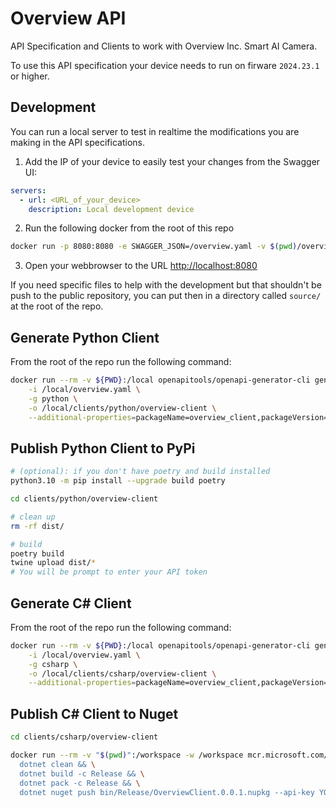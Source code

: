 # Overview API
API Specification and Clients to work with Overview Inc. Smart AI Camera.

To use this API specification your device needs to run on firware `2024.23.1` or higher.

## Development
You can run a local server to test in realtime the modifications you are making in the API specifications.

1. Add the IP of your device to easily test your changes from the Swagger UI:
```yaml
servers:
  - url: <URL_of_your_device>
    description: Local development device
```

2. Run the following docker from the root of this repo
```bash
docker run -p 8080:8080 -e SWAGGER_JSON=/overview.yaml -v $(pwd)/overview.yaml:/overview.yaml swaggerapi/swagger-ui
```

3. Open your webbrowser to the URL [http://localhost:8080](http://localhost:8080)

If you need specific files to help with the development but that shouldn't be push to the public repository, you can put then in a directory called `source/` at the root of the repo.

## Generate Python Client
From the root of the repo run the following command:
```bash
docker run --rm -v ${PWD}:/local openapitools/openapi-generator-cli generate \
    -i /local/overview.yaml \
    -g python \
    -o /local/clients/python/overview-client \
    --additional-properties=packageName=overview_client,packageVersion=0.0.1 
```

## Publish Python Client to PyPi
```bash
# (optional): if you don't have poetry and build installed
python3.10 -m pip install --upgrade build poetry

cd clients/python/overview-client

# clean up
rm -rf dist/

# build
poetry build
twine upload dist/*
# You will be prompt to enter your API token
```

## Generate C# Client
From the root of the repo run the following command:
```bash
docker run --rm -v ${PWD}:/local openapitools/openapi-generator-cli generate \
    -i /local/overview.yaml \
    -g csharp \
    -o /local/clients/csharp/overview-client \
    --additional-properties=packageName=overview_client,packageVersion=0.0.1 
```

## Publish C# Client to Nuget

```bash
cd clients/csharp/overview-client

docker run --rm -v "$(pwd)":/workspace -w /workspace mcr.microsoft.com/dotnet/sdk:9.0 bash -c "\
  dotnet clean && \
  dotnet build -c Release && \
  dotnet pack -c Release && \
  dotnet nuget push bin/Release/OverviewClient.0.0.1.nupkg --api-key YOUR_NUGET_API_KEY --source https://api.nuget.org/v3/index.json"

```